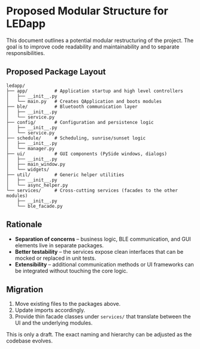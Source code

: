 # Proposed Modular Structure for LEDapp

This document outlines a potential modular restructuring of the project. The goal is to
improve code readability and maintainability and to separate responsibilities.

## Proposed Package Layout

```
ledapp/
├── app/          # Application startup and high level controllers
│   ├── __init__.py
│   └── main.py   # Creates QApplication and boots modules
├── ble/          # Bluetooth communication layer
│   ├── __init__.py
│   └── service.py
├── config/       # Configuration and persistence logic
│   ├── __init__.py
│   └── service.py
├── schedule/     # Scheduling, sunrise/sunset logic
│   ├── __init__.py
│   └── manager.py
├── ui/           # GUI components (PySide windows, dialogs)
│   ├── __init__.py
│   ├── main_window.py
│   └── widgets/
├── util/         # Generic helper utilities
│   ├── __init__.py
│   └── async_helper.py
└── services/     # Cross‑cutting services (facades to the other modules)
    ├── __init__.py
    └── ble_facade.py
```

## Rationale

- **Separation of concerns** – business logic, BLE communication, and GUI
  elements live in separate packages.
- **Better testability** – the services expose clean interfaces that can be
  mocked or replaced in unit tests.
- **Extensibility** – additional communication methods or UI frameworks can be
  integrated without touching the core logic.

## Migration

1. Move existing files to the packages above.
2. Update imports accordingly.
3. Provide thin facade classes under `services/` that translate between the UI
   and the underlying modules.

This is only a draft. The exact naming and hierarchy can be adjusted as the
codebase evolves.
